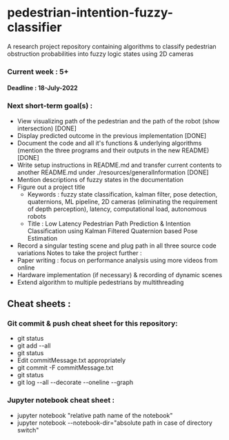 # pedestrian-intention-fuzzy-classifier
A research project repository containing algorithms to classify pedestrian obstruction probabilities into fuzzy logic states using 2D cameras 

### Current week : 5+
#### Deadline : 18-July-2022

### Next short-term goal(s) :

- View visualizing path of the pedestrian and the path of the robot (show intersection) [DONE]
- Display predicted outcome in the previous implementation [DONE]
- Document the code and all it's functions & underlying algorithms (mention the three programs and their outputs in the new README) [DONE]
- Write setup instructions in README.md and transfer current contents to another README.md under ./resources/generalInformation [DONE]
- Mention descriptions of fuzzy states in the documentation
- Figure out a project title
    - Keywords : fuzzy state classification, kalman filter, pose detection, quaternions, ML pipeline, 2D cameras (eliminating the requirement of depth perception), latency, computational load, autonomous robots
    - Title : Low Latency Pedestrian Path Prediction & Intention Classification using Kalman Filtered Quaternion based Pose Estimation 
- Record a singular testing scene and plug path in all three source code variations
Notes to take the project further :
- Paper writing : focus on performance analysis using more videos from online
- Hardware implementation (if necessary) & recording of dynamic scenes
- Extend algorithm to multiple pedestrians by multithreading


## Cheat sheets :

### Git commit & push cheat sheet for this repository:
- git status
- git add --all
- git status
- Edit commitMessage.txt appropriately
- git commit -F commitMessage.txt
- git status
- git log --all --decorate --oneline --graph

### Jupyter notebook cheat sheet :
- jupyter notebook "relative path name of the notebook"
- jupyter notebook --notebook-dir="absolute path in case of directory switch"




